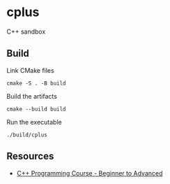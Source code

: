 # cplus

C++ sandbox

## Build

Link CMake files


```
cmake -S . -B build
```

Build the artifacts

```
cmake --build build
```

Run the executable

```
./build/cplus
```

## Resources

 - [C++ Programming Course - Beginner to Advanced](https://www.youtube.com/watch?v=8jLOx1hD3_o)

